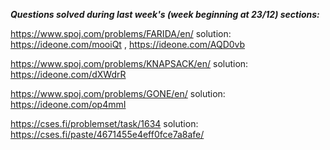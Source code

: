 **_Questions solved during last week's (week beginning at  23/12) sections:_**

https://www.spoj.com/problems/FARIDA/en/
solution: https://ideone.com/mooiQt , https://ideone.com/AQD0vb

https://www.spoj.com/problems/KNAPSACK/en/
solution: https://ideone.com/dXWdrR

https://www.spoj.com/problems/GONE/en/
solution: https://ideone.com/op4mmI

https://cses.fi/problemset/task/1634
solution: https://cses.fi/paste/4671455e4eff0fce7a8afe/